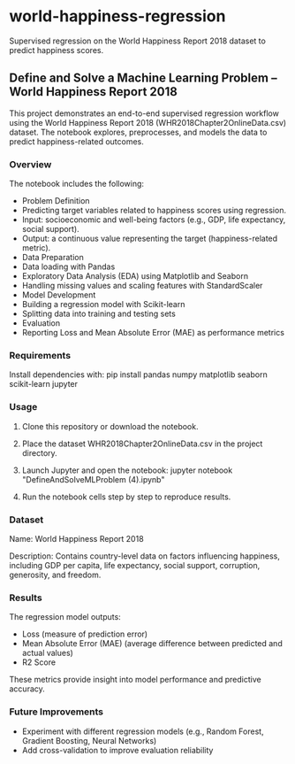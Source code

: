 # world-happiness-regression
Supervised regression on the World Happiness Report 2018 dataset to predict happiness scores.

## Define and Solve a Machine Learning Problem – World Happiness Report 2018

This project demonstrates an end-to-end supervised regression workflow using the World Happiness Report 2018 (WHR2018Chapter2OnlineData.csv) dataset. The notebook explores, preprocesses, and models the data to predict happiness-related outcomes.

### Overview

The notebook includes the following:

- Problem Definition
- Predicting target variables related to happiness scores using regression.
- Input: socioeconomic and well-being factors (e.g., GDP, life expectancy, social support).
-  Output: a continuous value representing the target (happiness-related metric).
-  Data Preparation
-  Data loading with Pandas
-  Exploratory Data Analysis (EDA) using Matplotlib and Seaborn
-  Handling missing values and scaling features with StandardScaler
-  Model Development
-  Building a regression model with Scikit-learn
-  Splitting data into training and testing sets
-  Evaluation
-  Reporting Loss and Mean Absolute Error (MAE) as performance metrics

### Requirements

Install dependencies with:
  pip install pandas numpy matplotlib seaborn scikit-learn jupyter

### Usage

1. Clone this repository or download the notebook.

2. Place the dataset WHR2018Chapter2OnlineData.csv in the project directory.

3. Launch Jupyter and open the notebook:
      jupyter notebook "DefineAndSolveMLProblem (4).ipynb"

4. Run the notebook cells step by step to reproduce results.

### Dataset

Name: World Happiness Report 2018 

Description: Contains country-level data on factors influencing happiness, including GDP per capita, life expectancy, social support, corruption, generosity, and freedom.

### Results

The regression model outputs:
- Loss (measure of prediction error)
- Mean Absolute Error (MAE) (average difference between predicted and actual values)
- R2 Score

These metrics provide insight into model performance and predictive accuracy.

### Future Improvements

- Experiment with different regression models (e.g., Random Forest, Gradient Boosting, Neural Networks)
- Add cross-validation to improve evaluation reliability
